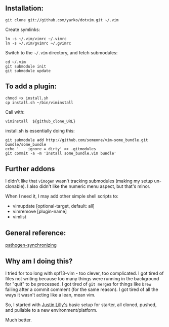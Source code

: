 Installation:
-------------

    git clone git://github.com/yarko/dotvim.git ~/.vim

Create symlinks:

    ln -s ~/.vim/vimrc ~/.vimrc
    ln -s ~/.vim/gvimrc ~/.gvimrc

Switch to the `~/.vim` directory, and fetch submodules:

    cd ~/.vim
    git submodule init
    git submodule update

To add a plugin:
----------------

    chmod +x install.sh
    cp install.sh ~/bin/viminstall

Call with:

    viminstall  ${github_clone_URL}

install.sh is essentially doing this:

    git submodule add http://github.com/someone/vim-some_bundle.git bundle/some_bundle
    echo '    ignore = dirty' >> .gitmodules
    git commit -a -m 'Install some_bundle.vim bundle'


## Further addons

I didn't like that  `vimogen` wasn't tracking submodules (making my setup un-clonable).
I also didn't like the numeric menu aspect, but that's minor.

When I need it, I may add other simple shell scripts to:

 * vimupdate [optional-target, default: all]
 * vimremove [plugin-name]
 * vimlist


General reference:
------------------
   [pathogen-synchronizing](http://vimcasts.org/episodes/synchronizing-plugins-with-git-submodules-and-pathogen/)

Why am I doing this?
--------------------

I tried for too long with spf13-vim - too clever, too complicated.
I got tired of files not writing because too many things were running in the background for
"quit" to be processed.
I got tired of `git merge`s for things like `brew` failing after a commit comment (for the same reason).
I got tired of all the ways it wasn't acting like a lean, mean vim.

So, I started with [Justin Lilly's](http://justinlilly.com/vim/vim_and_python.html) basic setup for starter,
all cloned, pushed, and pullable to a new environment/platform.

Much better.

